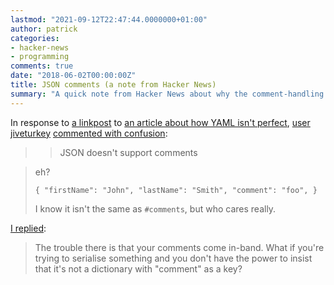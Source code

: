 ```yaml
---
lastmod: "2021-09-12T22:47:44.0000000+01:00"
author: patrick
categories:
- hacker-news
- programming
comments: true
date: "2018-06-02T00:00:00Z"
title: JSON comments (a note from Hacker News)
summary: "A quick note from Hacker News about why the comment-handling situation in JSON is bad."
---
```


In response to [a linkpost](https://news.ycombinator.com/item?id=17358103) to [an article about how YAML isn't perfect](https://arp242.net/weblog/yaml_probably_not_so_great_after_all.html), [user jiveturkey](https://news.ycombinator.com/user?id=jiveturkey) [commented with confusion](https://news.ycombinator.com/item?id=17359727):

> > JSON doesn't support comments

> eh?
>
> `{ "firstName": "John", "lastName": "Smith", "comment": "foo", }`
>
> I know it isn't the same as `#comments`, but who cares really.

[I replied](https://news.ycombinator.com/item?id=17359800):

> The trouble there is that your comments come in-band. What if you're trying to serialise something and you don't have the power to insist that it's not a dictionary with "comment" as a key?
